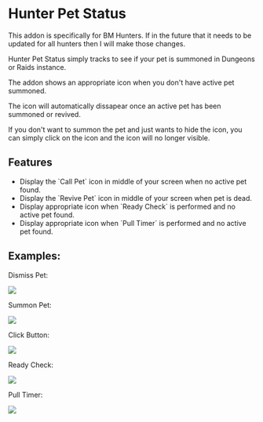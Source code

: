 # Hunter Pet Status
 This addon is specifically for BM Hunters. If in the future that it needs to be updated for all hunters then I will make those changes.
 
<p>Hunter Pet Status simply tracks to see if your pet is summoned in Dungeons or Raids instance.</p>
<p>The addon shows an appropriate icon when you don't have active pet summoned.</p>
<p>The icon will automatically dissapear once an active pet has been summoned or revived.</p>
<p>If you don't want to summon the pet and just wants to hide the icon, you can simply click on the icon and the icon will no longer visible.</p>

## Features
<ul>
 <li>Display the `Call Pet` icon in middle of your screen when no active pet found.</li>
 <li>Display the `Revive Pet` icon in middle of your screen when pet is dead.</li>
 <li>Display appropriate icon when `Ready Check` is performed and no active pet found.</li>
 <li>Display appropriate icon when `Pull Timer` is performed and no active pet found.</li>
</ul>

## Examples:

Dismiss Pet:

![](https://github.com/binlong/Hunter-Pet-Status/blob/main/gifs/dismiss_pet.gif)

Summon Pet:

![](https://github.com/binlong/Hunter-Pet-Status/blob/main/gifs/summon_pet.gif)

Click Button:

![](https://github.com/binlong/Hunter-Pet-Status/blob/main/gifs/click_button.gif)

Ready Check:

![](https://github.com/binlong/Hunter-Pet-Status/blob/main/gifs/ready_check.gif)

Pull Timer:

![](https://github.com/binlong/Hunter-Pet-Status/blob/main/gifs/pull_timer.gif)
